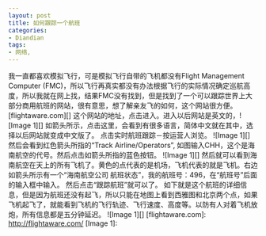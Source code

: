```yaml
---
layout: post
title: 如何跟踪一个航班
categories:
- Diandian
tags:
- 网络, 
---
```

我一直都喜欢模拟飞行，可是模拟飞行自带的飞机都没有Flight Management Computer (FMC)，所以飞行再真实都没有办法根据飞行的实际情况确定巡航高度，所以我就在网上找，结果FMC没有找到，但是找到了一个可以跟踪世界上大部分商用航班的网站，很有意思，想了解亲友飞的如何，这个网站很方便。 \[flightaware.com\]\[\] 这个网站的地址，点击进入。进入以后网站是英文的，!\[Image 1\]\[\] 如箭头所示，点击这里，会看到有很多语言，简体中文就在其中，选择以后网站就变成中文版了。 点击实时航班跟踪－按运营人浏览。 !\[Image 1\]\[\] 然后会看到红色箭头所指的“Track Airline/Operators”, 如图输入CHH，这个是海南航空的代号。然后点击如箭头所指的蓝色按钮。 !\[Image 1\]\[\] 然后就可以看到海南航空在天上的所有飞机了。黄色的点代表的是机场，飞机代表的就是飞机。右边如箭头所示有一个“海南航空公司 航班状态”，我的航班号：496，在“航班号”后面的输入框中输入。 然后点击“跟踪航班”就可以了。 如下就是这个航班的详细信息，但是因为航班还没有起飞，所以​只能在地图上看到西雅图和北京两个点，如果飞机起飞了，就能看到飞机的飞行轨迹、飞行速度、高度等。以防有人对着飞机放炮，所有信息都是五分钟延迟。 !\[Image 1\]\[\] \[flightaware.com\]: http://flightaware.com/ \[Image 1\]: